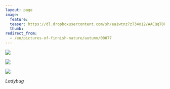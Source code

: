 ```yaml
---
layout: page
image:
  feature:
  teaser: https://dl.dropboxusercontent.com/sh/ea1wtnz7z734o12/AACQqT0RuddPl0J3J769d_Zea/luontokuvat/syksy/2/DS32062-245px.jpg
  thumb:
redirect_from:
  - /en/pictures-of-finnish-nature/autumn/00077
---
```


[![](https://dl.dropboxusercontent.com/sh/ea1wtnz7z734o12/AACd68GQjZw9Bv0OUDBbiG9Wa/luontokuvat/syksy/2/DS32050-800px.jpg)](https://dl.dropboxusercontent.com/sh/ea1wtnz7z734o12/AACoyNpA-t0gix8keqieRfTPa/luontokuvat/syksy/2/DS32050.jpg)

[![](https://dl.dropboxusercontent.com/sh/ea1wtnz7z734o12/AACitOJM9HjE9kIq5AYDp7Zoa/luontokuvat/syksy/2/DS32062-800px.jpg)](https://dl.dropboxusercontent.com/sh/ea1wtnz7z734o12/AAAetrX2OO395sMa8nCgBUtja/luontokuvat/syksy/2/DS32062.jpg)

[![](https://dl.dropboxusercontent.com/sh/ea1wtnz7z734o12/AAAgMrk0Ex3R5JG5KejIm8s_a/luontokuvat/syksy/2/DS33524-800px.jpg)](https://dl.dropboxusercontent.com/sh/ea1wtnz7z734o12/AACgeTHKMUhTd_7bSus0LD6fa/luontokuvat/syksy/2/DS33524.jpg)

*Ladybug*
